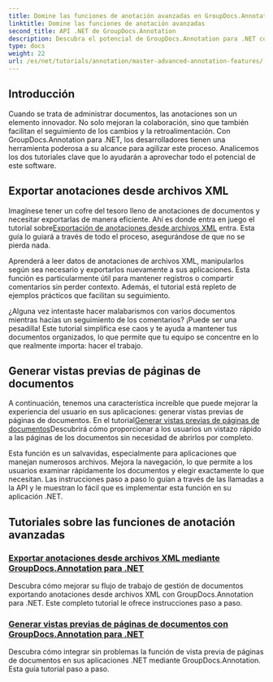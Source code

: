 ```yaml
---
title: Domine las funciones de anotación avanzadas en GroupDocs.Annotation para .NET
linktitle: Domine las funciones de anotación avanzadas
second_title: API .NET de GroupDocs.Annotation
description: Descubra el potencial de GroupDocs.Annotation para .NET con tutoriales sobre cómo exportar anotaciones XML y generar vistas previas de páginas de documentos.
type: docs
weight: 22
url: /es/net/tutorials/annotation/master-advanced-annotation-features/
---
```

## Introducción

Cuando se trata de administrar documentos, las anotaciones son un elemento innovador. No solo mejoran la colaboración, sino que también facilitan el seguimiento de los cambios y la retroalimentación. Con GroupDocs.Annotation para .NET, los desarrolladores tienen una herramienta poderosa a su alcance para agilizar este proceso. Analicemos los dos tutoriales clave que lo ayudarán a aprovechar todo el potencial de este software.

## Exportar anotaciones desde archivos XML

 Imagínese tener un cofre del tesoro lleno de anotaciones de documentos y necesitar exportarlas de manera eficiente. Ahí es donde entra en juego el tutorial sobre[Exportación de anotaciones desde archivos XML](./export-annotations-from-xml-file/) entra. Esta guía lo guiará a través de todo el proceso, asegurándose de que no se pierda nada. 

Aprenderá a leer datos de anotaciones de archivos XML, manipularlos según sea necesario y exportarlos nuevamente a sus aplicaciones. Esta función es particularmente útil para mantener registros o compartir comentarios sin perder contexto. Además, el tutorial está repleto de ejemplos prácticos que facilitan su seguimiento. 

¿Alguna vez intentaste hacer malabarismos con varios documentos mientras hacías un seguimiento de los comentarios? ¡Puede ser una pesadilla! Este tutorial simplifica ese caos y te ayuda a mantener tus documentos organizados, lo que permite que tu equipo se concentre en lo que realmente importa: hacer el trabajo.

## Generar vistas previas de páginas de documentos

 A continuación, tenemos una característica increíble que puede mejorar la experiencia del usuario en sus aplicaciones: generar vistas previas de páginas de documentos. En el tutorial[Generar vistas previas de páginas de documentos](./generate-document-page-previews/)Descubrirá cómo proporcionar a los usuarios un vistazo rápido a las páginas de los documentos sin necesidad de abrirlos por completo.

Esta función es un salvavidas, especialmente para aplicaciones que manejan numerosos archivos. Mejora la navegación, lo que permite a los usuarios examinar rápidamente los documentos y elegir exactamente lo que necesitan. Las instrucciones paso a paso lo guían a través de las llamadas a la API y le muestran lo fácil que es implementar esta función en su aplicación .NET. 

## Tutoriales sobre las funciones de anotación avanzadas
### [Exportar anotaciones desde archivos XML mediante GroupDocs.Annotation para .NET](./export-annotations-from-xml-file/)
Descubra cómo mejorar su flujo de trabajo de gestión de documentos exportando anotaciones desde archivos XML con GroupDocs.Annotation para .NET. Este completo tutorial le ofrece instrucciones paso a paso.
### [Generar vistas previas de páginas de documentos con GroupDocs.Annotation para .NET](./generate-document-page-previews/)
Descubra cómo integrar sin problemas la función de vista previa de páginas de documentos en sus aplicaciones .NET mediante GroupDocs.Annotation. Esta guía tutorial paso a paso.